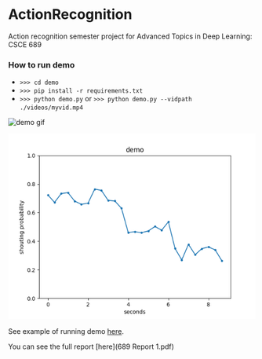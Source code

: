 # ActionRecognition
Action recognition semester project for Advanced Topics in Deep Learning: CSCE 689

### How to run demo

- `>>> cd demo`
- `>>> pip install -r requirements.txt`
- `>>> python demo.py` or `>>> python demo.py --vidpath ./videos/myvid.mp4`

![demo gif](./demo/results/demo.gif)

![demo graph](./demo/results/demo.png)

See example of running demo [here](https://www.youtube.com/watch?v=KtfCgkhptbI).

You can see the full report [here](689 Report 1.pdf)